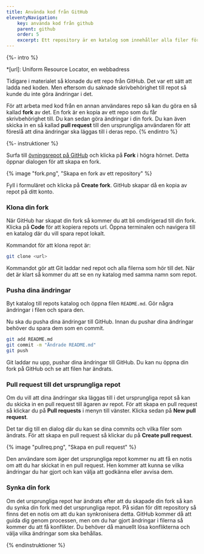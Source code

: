 ```yaml
---
title: Använda kod från GitHub
eleventyNavigation:
    key: använda kod från github
    parent: github
    order: 5
    excerpt: Ett repository är en katalog som innehåller alla filer för ett projekt.
---
```


{%- intro %}

*[url]: Uniform Resource Locator, en webbadress

Tidigare i materialet så klonade du ett repo från GitHub. Det var ett sätt att ladda ned koden. Men eftersom du saknade skrivbehörighet till repot så kunde du inte göra ändringar i det.

För att arbeta med kod från en annan användares repo så kan du göra en så kallad **fork** av det. En fork är en kopia av ett repo som du får skrivbehörighet till. Du kan sedan göra ändringar i din fork. Du kan även skicka in en så kallad **pull request** till den ursprungliga användaren för att föreslå att dina ändringar ska läggas till i deras repo.
{% endintro %}

{%- instruktioner %}

Surfa till [övningsrepot på GitHub](https://github.com/NTIG-Umea/tod-github-prac) och klicka på **Fork** i högra hörnet. Detta öppnar dialogen för att skapa en fork.

{% image "fork.png", "Skapa en fork av ett repository" %}

Fyll i formuläret och klicka på **Create fork**. GitHub skapar då en kopia av repot på ditt konto.

### Klona din fork

När GitHub har skapat din fork så kommer du att bli omdirigerad till din fork. Klicka på **Code** för att kopiera repots url. Öppna terminalen och navigera till en katalog där du vill spara repot lokalt.

Kommandot för att klona repot är:

```bash
git clone <url>
```

Kommandot gör att Git laddar ned repot och alla filerna som hör till det. När det är klart så kommer du att se en ny katalog med samma namn som repot.

### Pusha dina ändringar

Byt katalog till repots katalog och öppna filen `README.md`. Gör några ändringar i filen och spara den.

Nu ska du pusha dina ändringar till GitHub. Innan du pushar dina ändringar behöver du spara dem som en commit.

```bash
git add README.md
git commit -m "Ändrade README.md"
git push
```

Git laddar nu upp, pushar dina ändringar till GitHub. Du kan nu öppna din fork på GitHub och se att filen har ändrats.

### Pull request till det ursprungliga repot

Om du vill att dina ändringar ska läggas till i det ursprungliga repot så kan du skicka in en pull request till ägaren av repot. För att skapa en pull request så klickar du på **Pull requests** i menyn till vänster. Klicka sedan på **New pull request**.

Det tar dig till en dialog där du kan se dina commits och vilka filer som ändrats. För att skapa en pull request så klickar du på **Create pull request**.

{% image "pullreq.png", "Skapa en pull request" %}

Den användare som äger det ursprungliga repot kommer nu att få en notis om att du har skickat in en pull request. Hen kommer att kunna se vilka ändringar du har gjort och kan välja att godkänna eller avvisa dem.

### Synka din fork

Om det ursprungliga repot har ändrats efter att du skapade din fork så kan du synka din fork med det ursprungliga repot. På sidan för ditt repository så finns det en notis om att du kan synkronisera detta. GitHub kommer då att guida dig genom processen, men om du har gjort ändringar i filerna så kommer du att få konflikter. Du behöver då manuellt lösa konflikterna och välja vilka ändringar som ska behållas.

{% endinstruktioner %}
